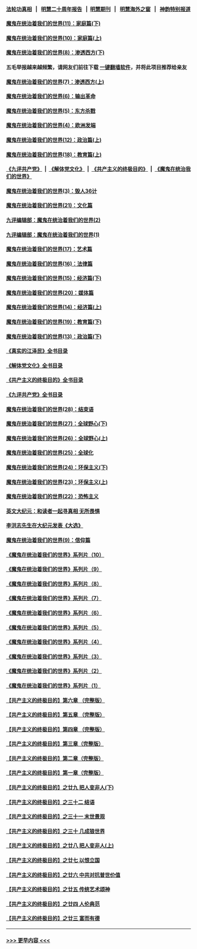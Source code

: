 #### [法轮功真相](https://github.com/gfw-breaker/truth/blob/master/README.md?t=0) &nbsp;&nbsp;|&nbsp;&nbsp; [明慧二十周年报告](https://github.com/gfw-breaker/mh-reports/blob/master/README.md?t=0) &nbsp;&nbsp;|&nbsp;&nbsp;[明慧期刊](https://github.com/gfw-breaker/mh-qikan) &nbsp;&nbsp;|&nbsp;&nbsp; [明慧海外之窗](https://github.com/gfw-breaker/mh-news/blob/master/README.md?t=0) &nbsp;&nbsp;|&nbsp;&nbsp; [神韵特别报道](https://github.com/gfw-breaker/mh-news/blob/master/shenyun.md?t=0)
#### [魔鬼在统治着我们的世界(11)：家庭篇(下)](../pages/nsc422/n10440961.md?t=11251850) 
#### [魔鬼在统治着我们的世界(10)：家庭篇(上)](../pages/nsc422/n10435448.md?t=11251850) 
#### [魔鬼在统治着我们的世界(8)：渗透西方(下)](../pages/nsc422/n10429603.md?t=11251850) 
#### 五毛举报越来越频繁，请网友们前往下载 [一键翻墙软件](https://github.com/gfw-breaker/ssr-accounts)，并将此项目推荐给亲友
#### [魔鬼在统治着我们的世界(7)：渗透西方(上)](../pages/nsc422/n10426013.md?t=11251850) 
#### [魔鬼在统治着我们的世界(6)：输出革命](../pages/nsc422/n10421536.md?t=11251850) 
#### [魔鬼在统治着我们的世界(5)：东方杀戮](../pages/nsc422/n10417707.md?t=11251850) 
#### [魔鬼在统治着我们的世界(4)：欧洲发端](../pages/nsc422/n10414890.md?t=11251850) 
#### [魔鬼在统治着我们的世界(12)：政治篇(上)](../pages/nsc422/n10444576.md?t=11251850) 
#### [魔鬼在统治着我们的世界(18)：教育篇(上)](../pages/nsc422/n10526970.md?t=11251850) 
#### [《九评共产党》](https://github.com/begood0513/9ping.md/blob/master/README.md) &nbsp;|&nbsp; [《解体党文化》](../../../../jtdwh.md/blob/master/README.md)  &nbsp;|&nbsp; [《共产主义的终极目的》](../../../../gczydzjmd.md/blob/master/README.md) &nbsp;|&nbsp; [《魔鬼在统治我们的世界》](../../../../mgztzwmdsj.md/blob/master/README.md) 
#### [魔鬼在统治着我们的世界(3)：毁人36计](../pages/nsc422/n10411583.md?t=11251850) 
#### [魔鬼在统治着我们的世界(21)：文化篇](../pages/nsc422/n10597706.md?t=11251850) 
#### [九评编辑部：魔鬼在统治着我们的世界(2)](../pages/nsc422/n10410036.md?t=11251850) 
#### [九评编辑部：魔鬼在统治着我们的世界(1)](../pages/nsc422/n10406825.md?t=11251850) 
#### [魔鬼在统治着我们的世界(17)：艺术篇](../pages/nsc422/n10499093.md?t=11251850) 
#### [魔鬼在统治着我们的世界(16)：法律篇](../pages/nsc422/n10485969.md?t=11251850) 
#### [魔鬼在统治着我们的世界(15)：经济篇(下)](../pages/nsc422/n10469975.md?t=11251850) 
#### [魔鬼在统治着我们的世界(20)：媒体篇](../pages/nsc422/n10586579.md?t=11251850) 
#### [魔鬼在统治着我们的世界(14)：经济篇(上)](../pages/nsc422/n10457370.md?t=11251850) 
#### [魔鬼在统治着我们的世界(19)：教育篇(下)](../pages/nsc422/n10564808.md?t=11251850) 
#### [魔鬼在统治着我们的世界(13)：政治篇(下)](../pages/nsc422/n10448270.md?t=11251850) 
#### [《真实的江泽民》全书目录](../pages/nsc422/n13721399.md?t=11251850) 
#### [《解体党文化》全书目录](../pages/nsc422/n13721157.md?t=11251850) 
#### [《共产主义的终极目的》全书目录](../pages/nsc422/n13721048.md?t=11251850) 
#### [《九评共产党》全书目录](../pages/nsc422/n13708085.md?t=11251850) 
#### [魔鬼在统治着我们的世界(28)：结束语](../pages/nsc422/n10936246.md?t=11251850) 
#### [魔鬼在统治着我们的世界(27)：全球野心(下)](../pages/nsc422/n10928319.md?t=11251850) 
#### [魔鬼在统治着我们的世界(26)：全球野心(上)](../pages/nsc422/n10900318.md?t=11251850) 
#### [魔鬼在统治着我们的世界(25)：全球化](../pages/nsc422/n10788205.md?t=11251850) 
#### [魔鬼在统治着我们的世界(24)：环保主义(下)](../pages/nsc422/n10695307.md?t=11251850) 
#### [魔鬼在统治着我们的世界(23)：环保主义(上)](../pages/nsc422/n10688613.md?t=11251850) 
#### [魔鬼在统治着我们的世界(22)：恐怖主义](../pages/nsc422/n10614727.md?t=11251850) 
#### [英文大纪元：和读者一起寻真相 无所畏惧](../pages/nsc422/n12542027.md?t=11251850) 
#### [李洪志先生在大纪元发表《大选》](../pages/nsc422/n12534746.md?t=11251850) 
#### [魔鬼在统治着我们的世界(9)：信仰篇](../pages/nsc422/n10432159.md?t=11251850) 
#### [《魔鬼在统治着我们的世界》系列片（10）](../pages/nsc422/n12292670.md?t=11251850) 
#### [《魔鬼在统治着我们的世界》系列片（9）](../pages/nsc422/n12290859.md?t=11251850) 
#### [《魔鬼在统治着我们的世界》系列片（8）](../pages/nsc422/n12287445.md?t=11251850) 
#### [《魔鬼在统治着我们的世界》系列片（7）](../pages/nsc422/n12283425.md?t=11251850) 
#### [《魔鬼在统治着我们的世界》系列片（6）](../pages/nsc422/n12282314.md?t=11251850) 
#### [《魔鬼在统治着我们的世界》系列片（5）](../pages/nsc422/n12281419.md?t=11251850) 
#### [《魔鬼在统治着我们的世界》系列片（4）](../pages/nsc422/n12274024.md?t=11251850) 
#### [《魔鬼在统治着我们的世界》系列片（3）](../pages/nsc422/n12271322.md?t=11251850) 
#### [《魔鬼在统治着我们的世界》系列片（2）](../pages/nsc422/n12269049.md?t=11251850) 
#### [《魔鬼在统治着我们的世界》系列片（1）](../pages/nsc422/n12267575.md?t=11251850) 
#### [【共产主义的终极目的】第六章 （完整版）](../pages/nsc422/n11428913.md?t=11251850) 
#### [【共产主义的终极目的】第五章 （完整版）](../pages/nsc422/n11428912.md?t=11251850) 
#### [【共产主义的终极目的】第四章 （完整版）](../pages/nsc422/n11428907.md?t=11251850) 
#### [【共产主义的终极目的】第三章（完整版）](../pages/nsc422/n11428848.md?t=11251850) 
#### [【共产主义的终极目的】第二章（完整版）](../pages/nsc422/n11428831.md?t=11251850) 
#### [【共产主义的终极目的】第一章（完整版）](../pages/nsc422/n11417651.md?t=11251850) 
#### [【共产主义的终极目的】之廿九 把人变非人(下)](../pages/nsc422/n11344140.md?t=11251850) 
#### [【共产主义的终极目的】之三十二 结语](../pages/nsc422/n11360535.md?t=11251850) 
#### [【共产主义的终极目的】之三十一 末世景观](../pages/nsc422/n11351129.md?t=11251850) 
#### [【共产主义的终极目的】之三十 几成狼世界](../pages/nsc422/n11348280.md?t=11251850) 
#### [【共产主义的终极目的】之廿八 把人变非人(上)](../pages/nsc422/n11340492.md?t=11251850) 
#### [【共产主义的终极目的】之廿七 以恨立国](../pages/nsc422/n11336944.md?t=11251850) 
#### [【共产主义的终极目的】之廿六 中共对抗普世价值](../pages/nsc422/n11324785.md?t=11251850) 
#### [【共产主义的终极目的】之廿五 传统艺术颂神](../pages/nsc422/n11296396.md?t=11251850) 
#### [【共产主义的终极目的】之廿四 人伦典范](../pages/nsc422/n11296397.md?t=11251850) 
#### [【共产主义的终极目的】之廿三 富而有德](../pages/nsc422/n11283598.md?t=11251850) 

----
#### [ >>> 更早内容 <<< ](../indexes/nsc422-earlier.md)

